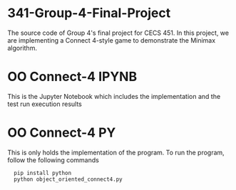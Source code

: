 # 341-Group-4-Final-Project
The source code of Group 4's final project for CECS 451. In this project, we are implementing a Connect 4-style game to demonstrate the Minimax algorithm.

# OO Connect-4 IPYNB
  This is the Jupyter Notebook which includes the implementation and the test run execution results

# OO Connect-4 PY
  This is only holds the implementation of the program. To run the program, follow the following commands
    
      pip install python
      python object_oriented_connect4.py
